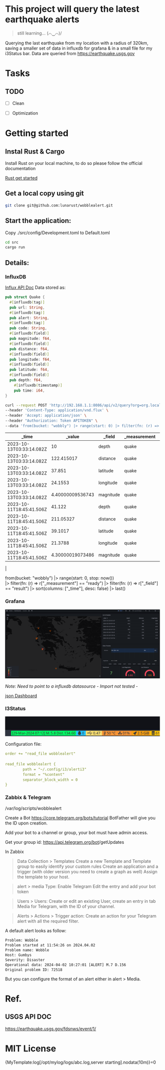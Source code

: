 # This project will query the latest earthquake alerts

> still learning... (⌒‿⌒)/

Querying the last earthquake from my location with a radius of 320km,
saving a smaller set of data in influxdb for grafana & in a small file for my i3Status bar.
Data are queried from https://earthquake.usgs.gov

# Tasks

## TODO
  - [ ] Clean 
  - [ ] Optimization


# Getting started

## Instal Rust & Cargo
Install Rust on your local machine, to do so please follow the official documentation

[Rust get started](https://www.rust-lang.org/learn/get-started)


## Get a local copy using git

```bash
git clone git@github.com:lunarust/wobblealert.git
```

## Start the application:

Copy ./src/config/Development.toml to Default.toml

```bash
cd src
cargo run
```

## Details:
### InfluxDB 

[Influx API Doc](https://docs.influxdata.com/influxdb/v2/api/#operation/PostQuery)
Data stored as:
```rust
pub struct Quake {
  #[influxdb(tag)]
  pub url: String,
  #[influxdb(tag)]
  pub alert: String,
  #[influxdb(tag)]
  pub code: String,
  #[influxdb(field)]
  pub magnitude: f64,
  #[influxdb(field)]
  pub distance: f64,
  #[influxdb(field)]
  pub longitude: f64,
  #[influxdb(field)]
  pub latitude: f64,
  #[influxdb(field)]
  pub depth: f64,
    #[influxdb(timestamp)]
    pub time: i64,  
}
```

```bash
curl --request POST 'http://192.168.1.1:8086/api/v2/query?org=org.local' \
--header 'Content-Type: application/vnd.flux' \
--header 'Accept: application/json' \
--header "Authorization: Token APITOKEN" \
--data 'from(bucket: "wobbly") |> range(start: 0) |> filter(fn: (r) => r._measurement == "quake")'

```
|  _time  |  _value  |  _field  |  _measurement  |  alert  | code  |  url  |
|---------|----------|----------|----------------|---------|-------|-------|
|2023-10-13T03:33:14.082Z|10|depth|quake|green|6000lf9u|https://earthquake.usgs.gov/earthquakes/eventpage/us6000lf9u|
|2023-10-13T03:33:14.082Z|122.415017|distance|quake|green|6000lf9u|https://earthquake.usgs.gov/earthquakes/eventpage/us6000lf9u|
|2023-10-13T03:33:14.082Z|37.851|latitude|quake|green|6000lf9u|https://earthquake.usgs.gov/earthquakes/eventpage/us6000lf9u|
|2023-10-13T03:33:14.082Z|24.1553|longitude|quake|green|6000lf9u|https://earthquake.usgs.gov/earthquakes/eventpage/us6000lf9u|
|2023-10-13T03:33:14.082Z|4.40000009536743|magnitude|quake|green|6000lf9u|https://earthquake.usgs.gov/earthquakes/eventpage/us6000lf9u|
|2023-10-11T18:45:41.506Z|41.122|depth|quake|green|6000lg5z|https://earthquake.usgs.gov/earthquakes/eventpage/us6000lg5z|
|2023-10-11T18:45:41.506Z|211.05327|distance|quake|green|6000lg5z|https://earthquake.usgs.gov/earthquakes/eventpage/us6000lg5z|
|2023-10-11T18:45:41.506Z|39.1017|latitude|quake|green|6000lg5z|https://earthquake.usgs.gov/earthquakes/eventpage/us6000lg5z|
|2023-10-11T18:45:41.506Z|21.3788|longitude|quake|green|6000lg5z|https://earthquake.usgs.gov/earthquakes/eventpage/us6000lg5z|
|2023-10-11T18:45:41.506Z|4.30000019073486|magnitude|quake|green|6000lg5z|https://earthquake.usgs.gov/earthquakes/eventpage/us6000lg5z|
|


from(bucket: "wobbly")
|>  range(start: 0, stop: now())  
|> filter(fn: (r) => r["_measurement"] == "ready")
|> filter(fn: (r) => r["_field"] == "result")
|> sort(columns: ["_time"], desc: false)
|> last()



### Grafana

![Grafana Earthquake Dashboard](./img/Grafana_Dasboard.png)

*Note: Need to point to a influxdb datasource - Import not tested -*

[json Dashboard](./grafana/quakes.json)


### I3Status

![I3Status Module](./img/i3_alert_status_bar.png)

Configuration file:
```yaml
order += "read_file wobblealert"

read_file wobblealert {
        path = "~/.config/i3/alerti3"
        format = "%content"
        separator_block_width = 0
}
```


### Zabbix & Telegram
/var/log/scripts/wobblealert

Create a Bot
https://core.telegram.org/bots/tutorial
BotFather will give you the ID upon creation.

Add your bot to a channel or group, your bot must have admin access.

Get your group id:
https://api.telegram.org/bot<TOKEN>/getUpdates


In Zabbix
> Data Collection > Templates
Create a new Template and Template group to easily identify your custom rules
Create an application and a trigger (with older version you need to create a graph as well)
Assign the template to your host.

> alert > media Type: 
Enable Telegram
Edit the entry and add your bot token

> Users > Users:
Create or edit an existing User, create an entry in tab Media for Telegram, with the ID of your channel.

> Alerts > Actions > Trigger action:
Create an action for your Telegram alert with all the required filter.


A default alert looks as follow:
```text
Problem: Wobble
Problem started at 11:54:26 on 2024.04.02
Problem name: Wobble
Host: Gumbys
Severity: Disaster
Operational data: 2024-04-02 10:27:01 [ALERT] M.7 D.156 
Original problem ID: 72518
```

But you can configure the format of an alert either in alert > Media.


# Ref.
## USGS API DOC
https://earthquake.usgs.gov/fdsnws/event/1/


# MIT License



 {MyTemplate:log[/opt/mylog/logs/abc.log,server starting].nodata(10m)}=0